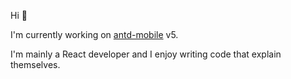Hi 👋

I'm currently working on [antd-mobile](https://github.com/ant-design/ant-design-mobile) v5.

I'm mainly a React developer and I enjoy writing code that explain themselves.
